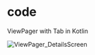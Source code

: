 # code

ViewPager with Tab in Kotlin

![ViewPager_DetailsScreen](https://user-images.githubusercontent.com/79590625/109044249-2fbfd480-76f8-11eb-9c8e-c4c6852f09e2.jpeg)

